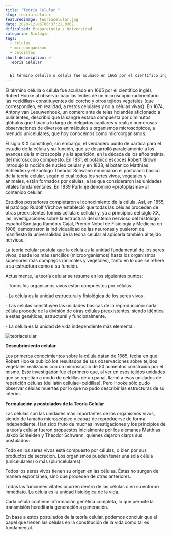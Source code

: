 ```yaml
---
title: "Teoría Celular "
slug: teoria-celular
featuredimage: teoriacelular.jpg
date: 2020-12-06T06:37:22.036Z
dificultad: Preparatoria / Universidad
categoria: Biología
tags:
  - celulas
  - microorganismo
  - celdillas
short-description: >-
  Teoría Celular 


  El término célulla o célula fue acuñado en 1665 por el científico inglés Robert Hooke
---
```

El término célulla o célula fue acuñado en 1665 por el científico inglés Robert Hooke al observar bajo las lentes de un microscopio rudimentario las «celdillas» constituyentes del corcho y otros tejidos vegetales (que corresponden, en realidad, a restos celulares y no a células vivas). En 1674, Antony van Leeuwenhoek, un comerciante de telas holandés aficionado a pulir lentes, describió que la sangre estaba compuesta por diminutos glóbulos que fluían a lo largo de delgados capilares y realizó numerosas observaciones de diversos animálculos u organismos microscópicos, a menudo unicelulares, que hoy conocemos como microorganismos.

El siglo XIX constituyó, sin embargo, el verdadero punto de partida para el estudio de la célula y su función, que se desarrolló paralelamente a los avances de la microscopía y a la aparición, en la década de los años treinta, del microscopio compuesto. En 1831, el botánico escocés Robert Brown introdujo la noción de núcleo celular y en 1838, el botánico Matthias Schleiden y el zoólogo Theodor Schwann enunciaron el postulado básico de la teoría celular, según el cual todos los seres vivos, vegetales y animales, están formados por células, a las que consideraron las unidades vitales fundamentales. En 1839 Purkinje denominó «protoplasma» al contenido celular.

Estudios posteriores completaron el conocimiento de la célula. Así, en 1855, el patólogo Rudolf Virchow estableció que todas las células proceden de otras preexistentes (omnis cellula e cellula) y, ya a principios del siglo XX, las investigaciones sobre la estructura del sistema nervioso del histólogo español Santiago Ramón y Cajal, Premio Nobel de Fisiología y Medicina en 1906, demostraron la individualidad de las neuronas y pusieron de manifiesto la universalidad de la teoría celular al aplicarla también al tejido nervioso.

La teoría celular postula que la célula es la unidad fundamental de los seres vivos, desde los más sencillos (microorganismos) hasta los organismos superiores más complejos (animales y vegetales), tanto en lo que se refiere a su estructura como a su función.

Actualmente, la teoría celular se resume en los siguientes puntos:

\- Todos los organismos vivos están compuestos por células.

\- La célula es la unidad estructural y fisiológica de los seres vivos.

\- Las células constituyen las unidades básicas de la reproducción: cada célula procede de la división de otras células preexistentes, siendo idéntica a estas genéticas, estructural y funcionalmente.

\- La célula es la unidad de vida independiente más elemental.

![teoriacelular ](/assets/postuladosdelateoriacelular.jpg "teoriacelular")

**Descubrimiento celular** 

Los primeros conocimientos sobre la célula datan de 1665, fecha en que Robert Hooke publicó los resultados de sus observaciones sobre tejidos vegetales realizadas con un microscopio de 50 aumentos construido por él mismo. Este investigador fue el primero que, al ver en esos tejidos unidades que se repetían a modo de celdillas de un panal, llamó a esas unidades de repetición células (del latín cellulae=celdillas). Pero Hooke sólo pudo observar células muertas por lo que no pudo describir las estructuras de su interior.

**Formulación y postulados de la Teoría Celular** 

Las células son las unidades más importantes de los organismos vivos, siendo de tamaño microscópico y capaz de reproducirse de forma independiente. Han sido fruto de muchas investigaciones y los principios de la teoría celular fueron propuestos inicialmente por los alemanes Matthias Jakob Schleiden y Theodor Schwann, quienes dejaron claros sus postulados:

Todo en los seres vivos está compuesto por células, o bien por sus productos de secreción. Los organismos pueden tener una sola célula (unicelulares) o más (pluricelulares).

Todos los seres vivos tienen su origen en las células. Éstas no surgen de manera espontánea, sino que proceden de otras anteriores.

Todas las funciones vitales ocurren dentro de las células o en su entorno inmediato. La célula es la unidad fisiológica de la vida.

Cada célula contiene información genética completa, lo que permite la transmisión hereditaria generación a generación.

En base a estos postulados de la teoría celular, podemos concluir que el papel que tienen las células en la constitución de la vida como tal es fundamental.